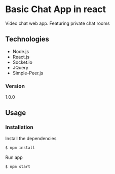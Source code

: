 # Basic Chat App in react
Video chat web app. Featuring private chat rooms

## Technologies
* Node.js
* React.js
* Socket.io
* JQuery
* Simple-Peer.js


### Version
1.0.0

## Usage


### Installation

Install the dependencies

```sh
$ npm install
```
Run app

```sh
$ npm start
